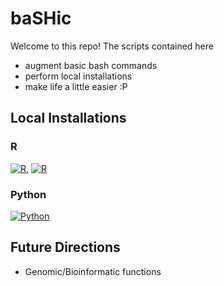 # baSHic

Welcome to this repo! The scripts contained here 

* augment basic bash commands
* perform local installations
* make life a little easier :P

## Local Installations

### R

[![R](https://img.shields.io/badge/R-%23276DC3.svg?style=square&logo=r&logoColor=pink&label=Vignette)](https://github.com/pllittle/baSHic/blob/main/vignettes/local_R.md), [![R](https://img.shields.io/badge/R-%23276DC3.svg?style=square&logo=r&logoColor=pink&label=Script)](https://github.com/pllittle/baSHic/blob/main/scripts/linux_R.sh)

### Python

[![Python](https://img.shields.io/badge/python-3670A0?style=square&logo=python&logoColor=ffdd54&label=Script)](https://github.com/pllittle/baSHic/blob/main/scripts/linux_python.sh)


## Future Directions

* Genomic/Bioinformatic functions

